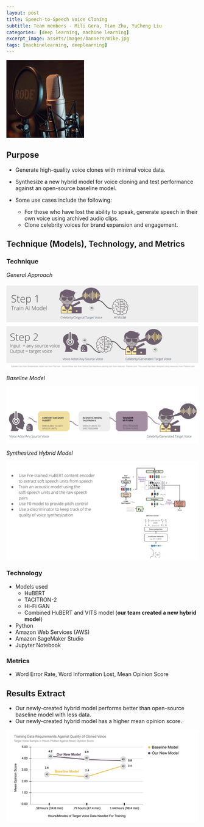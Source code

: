 ```yaml
---
layout: post
title: Speech-to-Speech Voice Cloning
subtitle: Team members - Mili Gera, Tian Zhu, YuCheng Liu
categories: [deep learning, machine learning]
excerpt_image: assets/images/banners/mike.jpg
tags: [machinelearning, deeplearning]
---
```



![mike](/assets/images/banners/mike.jpg)
 

## Purpose

 



- Generate high-quality voice clones with minimal voice data.
  
- Synthesize a new hybrid model for voice cloning and test performance against an open-source baseline model.
  
- Some use cases include the following: 
   - For those who have lost the ability to speak, generate speech in their own voice using archived audio clips.  
   - Clone celebrity voices for brand expansion and engagement.
  
## Technique (Models), Technology, and Metrics

### Technique

*General Approach* 

![General Approach](/assets/images/banners/voice_tech.jpg) 

*Baseline Model*


![Baseline Models](/assets/images/banners/voice_baseline.jpg) 

*Synthesized Hybrid Model*

![Baseline Models](/assets/images/banners/voice_hybrid.jpg) 

### Technology
- Models used
  - HuBERT
  - TACITRON-2
  - Hi-Fi GAN
  - Combined HuBERT and VITS model (**our team created a new hybrid model**)
- Python
- Amazon Web Services (AWS)
- Amazon SageMaker Studio
- Jupyter Notebook

### Metrics  
- Word Error Rate, Word Information Lost, Mean Opinion Score
  
## Results Extract

- Our newly-created hybrid model performs better than open-source baseline model with less data.
- Our newly-created hybrid model has a higher mean opinion score.

 ![Baseline Models](/assets/images/banners/voice_results.jpg)  

